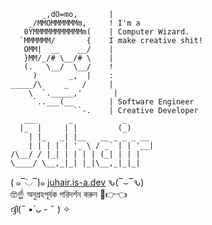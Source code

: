 ```
       _,dO=mo,       |
    _/MMOMMMMMMm,     ! I'm a
   0YMMMMMMMMMMMm(    | Computer Wizard.
  `MMMMMM/       {    I make creative shit!
   OMM|  __    __/    |
   }MM/_/# \__/# \    |
   (.   \__/  \__/    !
     )       _,  |    :
_____/\     _   /     |
    \  `._____,'       |
     `..___(__        | Software Engineer
              ``-.    | Creative Developer
   ___       _           _
  |_  |     | |         (_)
    | |_   _| |__   __ _ _ _ __
    | | | | | '_ \ / _` | | '__|
/\__/ / |_| | | | | (_| | | |
\____/ \__,_|_| |_|\__,_|_|_|
```
 ( ๑‾̀◡‾́)๑ [juhair.is-a.dev](https://juhair.is-a.dev/) ԅ(‾⌣‾ԅ)  
🤓☝️ অনুগ্রহপূর্বক পরিদর্শন করুন 🥺👉👈  
ദ്ദി(˵ •̀ ᴗ - ˵ ) ✧
